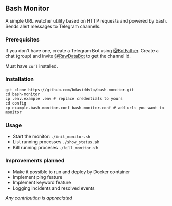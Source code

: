 ## Bash Monitor

A simple URL watcher utility based on HTTP requests and powered by bash. Sends alert messages to Telegram channels.

### Prerequisites
If you don't have one, create a Telegram Bot using [@BotFather](https://telegram.me/BotFather). Create a chat (group) and invite [@RawDataBot](https://telegram.me/rawdatabot) to get the channel id.

Must have `curl` installed.

### Installation

```
git clone https://github.com/bdaviddvlp/bash-monitor.git
cd bash-monitor
cp .env.example .env # replace credentials to yours
cd config
cp example.bash-monitor.conf bash-monitor.conf # add urls you want to monitor
```

### Usage
- Start the monitor: `./init_monitor.sh`
- List running processes `./show_status.sh`
- Kill running proceses `./kill_monitor.sh`


### Improvements planned

- Make it possible to run and deploy by Docker container
- Implement ping feature
- Implement keyword feature
- Logging incidents and resolved events

*Any contribution is appreciated*